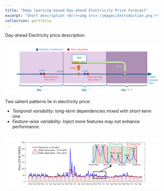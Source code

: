 ```yaml
---
title: "Deep learning-based Day-ahead Electricity Price Forecast"
excerpt: "Short description <br/><img src='/images/Introduction.png'>"
collection: portfolio
---
```


Day-ahead Electricity price description:

<br/><img src='/images/Reply_market.png'>

Two salient patterns lie in electricity price:
* *Temporal variability*: long-term dependencies mixed with short-term one.
* *Feature-wise variability*: Inject more features may not enhance performance.

<br/><img src='/images/Introduction.png'>
